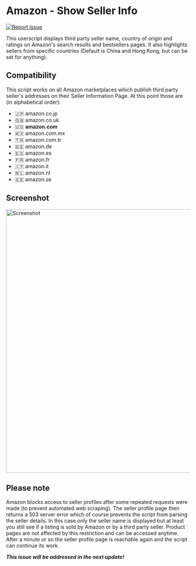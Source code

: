 # Amazon - Show Seller Info
[![Report Issue](https://img.shields.io/badge/-Report%20issue-%23c3513b?style=flat-square&logo=data:image/png;base64,iVBORw0KGgoAAAANSUhEUgAAACQAAAAkCAYAAADhAJiYAAAAsklEQVR4Ae3UEQzEQBCF4YVzd66nrvWs0+JBPeNUdzzPYT11Onen/3TwLbyl+ZPBSb5sstOq1VXAAEKc7sZczPf2Y3woPyajfBg/yo/JKDfmTr/qVlHOl4m0F+hpKGAAGEG5roBiISgKVKACGQ6jFyRUoAc4gA78HKCTufa025lrKKAX8EFvS7sHeleTmkd9gQ3YgWcWY0ClDBgvKmEMKCNGR/kxflTCuFAnEOKMVlWL+wNsSof8wQFurAAAAABJRU5ErkJggg==)](https://github.com/tadwohlrapp/amazon-show-seller-info-userscript/issues "Click to report issue")

This userscript displays third party seller name, country of origin and ratings on Amazon's search results and bestsellers pages. It also highlights sellers from specific countries (Default is China and Hong Kong, but can be set for anything).

## Compatibility
This script works on all Amazon marketplaces which publish third party seller's addresses on their Seller Information Page. At this point those are (in alphabetical order):
* 🇯🇵 amazon.co.jp
* 🇬🇧 amazon.co.uk
* 🇺🇸 **amazon.com**
* 🇲🇽 amazon.com.mx
* 🇹🇷 amazon.com.tr
* 🇩🇪 amazon.de
* 🇪🇸 amazon.es
* 🇫🇷 amazon.fr
* 🇮🇹 amazon.it
* 🇳🇱 amazon.nl
* 🇸🇪 amazon.se

## Screenshot
<img width="720" alt="Screenshot" src="https://user-images.githubusercontent.com/2788192/171596756-b16fd466-fd5e-4869-95d5-92918cab2a98.png">

## Please note
Amazon blocks access to seller profiles after some repeated requests were made (to prevent automated web scraping). The seller profile page then returns a 503 server error which of course prevents the script from parsing the seller details. In this case only the seller name is displayed but at least you still see if a listing is sold by Amazon or by a third party seller. Product pages are not affected by this restriction and can be accessed anytime. After a minute or so the seller profile page is reachable again and the script can continue its work.

***This issue will be addressed in the next update!***